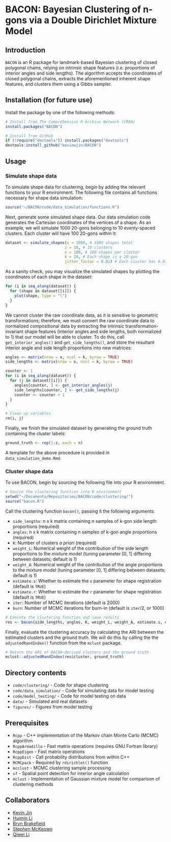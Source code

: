# BACON: Bayesian Clustering of n-gons via a Double Dirichlet Mixture Model

## Introduction
`BACON` is an R package for landmark-based Bayesian clustering of closed polygonal chains, relying on intrinsic shape features (i.e. proportions of interior angles and side lengths). The algorithm accepts the coordinates of closed polygonal chains, extracts the aforementioned inherent shape features, and clusters them using a Gibbs sampler.

## Installation (for future use)
Install the package by one of the following methods:

```R
# Install from The Comprehensive R Archive Network (CRAN)
install.packages("BACON")

# Install from GitHub
if (!require("devtools")) install.packages("devtools")
devtools:install_github("kevinwjin/BACON")
```

## Usage
### Simulate shape data
To simulate shape data for clustering, begin by adding the relevant functions to
your R environment. The following file contains all functions necessary for shape 
data simulation:

```R
source("~/BACON/code/data_simulation/functions.R")
```

Next, generate some simulated shape data. Our data simulation code generates 
the Cartesian coordinates of the vertices of a shape. As an example, 
we will simulate 1000 20-gons belonging to 10 evenly-spaced 
clusters. Each cluster will have 100 20-gons within it:

```R
dataset <- simulate_shapes(x = 1000, # 1000 shapes total
                          z = 10, # 10 clusters
                          n = 100, # 100 shapes per cluster
                          k = 20, # Each shape is a 20-gon
                          jitter_factor = 0.01) # Each cluster has 0.01 jitter
```

As a sanity check, you may visualize the simulated shapes by plotting the 
coordinates of each shape in the dataset:

```R
for (i in seq_along(dataset)) {
  for (shape in dataset[[i]]) {
    plot(shape, type = "l")
  }
}
```

We cannot cluster the raw coordinate data, as it is sensitive to geometric
transformations; therefore, we must convert the raw coordinate data to 
normalized compositional data by extracting the intrinsic
transformation-invariant shape features (interior 
angles and side lengths, both normalized to 1) that our model will be able to 
cluster. To do this, call `get_interior_angles()` and `get_side_lengths()`, and
store the resultant interior angle and side length proportions into new matrices:

```R
angles <- matrix(nrow = x, ncol = k, byrow = TRUE)
side_lengths <- matrix(nrow = x, ncol = k, byrow = TRUE)

counter <- 1
for (i in seq_along(dataset)) {
  for (j in dataset[[i]]) {
    angles[counter, ] <- get_interior_angles(j)
    side_lengths[counter, ] <- get_side_lengths(j)
    counter <- counter + 1
  }
}

# Clean up variables
rm(i, j)
```

Finally, we finish the simulated dataset by generating the ground truth 
containing the cluster labels:

```R
ground_truth <- rep(1:z, each = n)
```

A template for the above procedure is provided in `data_simulation_demo.Rmd`.

### Cluster shape data
To use BACON, begin by sourcing the following file into your R environment.

```R
# Source the clustering function into R environment
setwd("~/Documents/Repositories/BACON/code/clustering/")
source("bacon.R")
```
Call the clustering function `bacon()`, passing it the following arguments:

* `side_lengths`: n x k matrix containing n samples of k-gon side length proportions (required)
* `angles`: n x k matrix containing n samples of k-gon angle proportions (required)
* `K`: Number of clusters *a priori* (required)
* `weight_L`: Numerical weight of the contribution of the side length proportions to the mixture model (tuning parameter [0, 1] differing between datasets; default is 1)
* `weight_A`: Numerical weight of the contribution of the angle proportions to the mixture model (tuning parameter [0, 1] differing between datasets; default is 1)
* `estimate.s`: Whether to estimate the `s` parameter for shape registration (default is `TRUE`)
* `estimate.r`: Whether to estimate the `r` parameter for shape registration (default is `TRUE`)
* `iter`: Number of MCMC iterations (default is 2000)
* `burn`: Number of MCMC iterations for burn-in (default is `iter`/2, or 1000)

```R
# Execute the clustering function and save results
res <- bacon(side_lengths, angles, K, weight_L, weight_A, estimate.s, estimate.r, iter, burn)
```

Finally, evaluate the clustering accuracy by calculating the ARI between the estimated clusters and the ground truth. We will do this by calling the the `adjustedRandIndex()` function from the `mclust` package.

```R
# Return the ARI of BACON-derived clusters and the ground truth
mclust::adjustedRandIndex(res$cluster, ground_truth)
```

## Directory contents
* `code/clustering/` - Code for shape clustering
* `code/data_simulation/` - Code for simulating data for model testing
* `code/model_testing/` - Code for model testing on data
* `data/` - Simulated and real datasets
* `figures/` - Figures from model testing

## Prerequisites
* `Rcpp` - C++ implementation of the Markov chain Monte Carlo (MCMC) algorithm
* `RcppArmadillo` - Fast matrix operations (requires GNU Fortran library)
* `RcppEigen` - Fast matrix operations
* `RcppDist` - Call probability distributions from within C++
* `MCMCpack` - Required by `rdirichlet()` function
* `mcclust` - MCMC clustering sample processing
* `sf` - Spatial point detection for interior angle calculation
* `mclust` - Implementation of Gaussian mixture model for comparison of clustering methods

## Collaborators
* [Kevin Jin](https://kevinwjin.com/)
* [Huimin Li](https://www.linkedin.com/in/huimin-li-19789248)
* [Bryn Brakefield](https://github.com/brakefieb)
* [Stephen McKeown](https://personal.utdallas.edu/~sxm190098/)
* [Qiwei Li](https://sites.google.com/site/liqiwei2000/)
